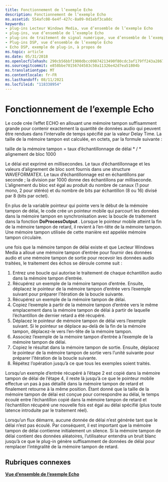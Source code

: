 ```yaml
---
title: Fonctionnement de l’exemple Echo
description: Fonctionnement de l’exemple Echo
ms.assetid: 554afc08-6e4f-427c-8a09-0d1ebf3ca8dc
keywords:
- plug-ins Lecteur Windows Media, vue d’ensemble de l’exemple Echo
- plug-ins, vue d’ensemble de l’exemple Echo
- plug-ins de traitement de signal numérique, vue d’ensemble de l’exemple Echo
- Plug-ins DSP, vue d’ensemble de l’exemple Echo
- Echo DSP, exemple de plug-in, à propos de
ms.topic: article
ms.date: 05/31/2018
ms.openlocfilehash: 290cb56bbf1900dbcc09874213490f80cdc3af179ff243a2867bb232c3bb85c0
ms.sourcegitcommit: e858bbe701567d4583c50a11326e42d7ea51804b
ms.translationtype: MT
ms.contentlocale: fr-FR
ms.lasthandoff: 08/11/2021
ms.locfileid: "118338954"
---
```

# <a name="how-the-echo-sample-works"></a>Fonctionnement de l’exemple Echo

Le code crée l’effet ECHO en allouant une mémoire tampon suffisamment grande pour contenir exactement la quantité de données audio qui peuvent être rendues dans l’intervalle de temps spécifié par la valeur Delay Time. La taille de la mémoire tampon est calculée, en octets, par la formule suivante :

taille de la mémoire tampon = taux d’échantillonnage de délai \* / \* alignement de bloc 1000

Le délai est exprimé en millisecondes. Le taux d’échantillonnage et les valeurs d’alignement de bloc sont fournis dans une structure WAVEFORMATEX. Le taux d’échantillonnage est en échantillons par seconde ; la division par 1000 donne des échantillons par milliseconde. L’alignement du bloc est égal au produit du nombre de canaux (1 pour mono, 2 pour stéréo) et du nombre de bits par échantillon (8 ou 16) divisé par 8 (bits par octet).

En plus de la variable pointeur qui pointe vers le début de la mémoire tampon de délai, le code crée un pointeur mobile qui parcourt les données dans la mémoire tampon en synchronisation avec la boucle de traitement dans la fonction **DoProcessOutput** . Lorsque le pointeur mobile atteint la fin de la mémoire tampon de retard, il revient à l’en-tête de la mémoire tampon. Une mémoire tampon utilisée de cette manière est appelée mémoire tampon circulaire.

une fois que la mémoire tampon de délai existe et que Lecteur Windows Media a alloué une mémoire tampon d’entrée pour fournir des données audio et une mémoire tampon de sortie pour recevoir les données audio traitées, le traitement des échos se déroule comme suit :

1.  Entrez une boucle qui autorise le traitement de chaque échantillon audio dans la mémoire tampon d’entrée.
2.  Récupérez un exemple de la mémoire tampon d’entrée. Ensuite, déplacez le pointeur de la mémoire tampon d’entrée vers l’exemple suivant pour préparer l’itération de la boucle suivante.
3.  Récupérez un exemple de la mémoire tampon de délai.
4.  Copiez l’exemple à partir de la mémoire tampon d’entrée vers le même emplacement dans la mémoire tampon de délai à partir de laquelle l’échantillon de dernier retard a été récupéré.
5.  Déplacez le pointeur de mémoire tampon de délai vers l’exemple suivant. Si le pointeur se déplace au-delà de la fin de la mémoire tampon, déplacez-le vers l’en-tête de la mémoire tampon.
6.  Associez l’exemple de la mémoire tampon d’entrée à l’exemple de la mémoire tampon de délai.
7.  Copiez le résultat dans la mémoire tampon de sortie. Ensuite, déplacez le pointeur de la mémoire tampon de sortie vers l’unité suivante pour préparer l’itération de la boucle suivante.
8.  Répétez l’opération jusqu’à ce que tous les exemples soient traités.

Lorsqu’un exemple d’entrée récupéré à l’étape 2 est copié dans la mémoire tampon de délai de l’étape 4, il reste là jusqu’à ce que le pointeur mobile effectue un pas à pas détaillé dans la mémoire tampon de retard et finalement retourne à la même position. Étant donné que la taille de la mémoire tampon de délai est conçue pour correspondre au délai, le temps écoulé entre l’échantillon copié dans la mémoire tampon de retard et l’échantillon récupéré une nouvelle fois est égal au délai spécifié (plus toute latence introduite par le traitement réel).

Lorsqu’un flux démarre, aucune donnée de délai n’est générée tant que le délai n’est pas écoulé. Par conséquent, il est important que la mémoire tampon de délai contienne initialement un silence. Si la mémoire tampon de délai contient des données aléatoires, l’utilisateur entendra un bruit blanc jusqu’à ce que le plug-in génère suffisamment de données de délai pour remplacer l’intégralité de la mémoire tampon de retard.

## <a name="related-topics"></a>Rubriques connexes

<dl> <dt>

[**Vue d’ensemble de l’exemple Echo**](echo-sample-overview.md)
</dt> </dl>

 

 




